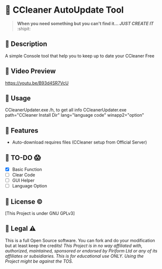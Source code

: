 # :large_blue_diamond: CCleaner AutoUpdate Tool
> **When you need something but you can't find it... _JUST CREATE IT_** :shipit:

## :large_orange_diamond: Description
A simple Console tool that help you to keep up to date your CCleaner Free

## :large_orange_diamond: Video Preview
https://youtu.be/B93d4SR7VcU

## :large_orange_diamond: Usage
CCleanerUpdater.exe /h, to get all info
CCleanerUpdater.exe path="CCleaner Install Dir" lang="language code" winapp2="option"

## :large_orange_diamond: Features
- Auto-download requires files (CCleaner setup from Official Server)

## :large_orange_diamond: TO-DO :scream:
- [x] Basic Function
- [ ] Clear Code
- [ ] GUI Helper
- [ ] Language Option

## :large_orange_diamond: License :copyright:
[This Project is under GNU GPLv3]

## :large_orange_diamond: Legal :warning:
This is a full Open Source software. You can fork and do your modification but at least keep the credits!
_This Project is in no way affiliated with, authorized, maintained, sponsored or endorsed by Piriform Ltd or any of its affiliates or subsidiaries. This is for educational use ONLY. Using the Project might be against the TOS._
